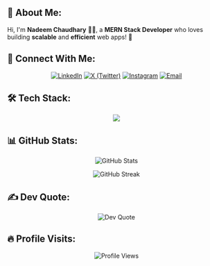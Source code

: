 ## 💫 About Me:  
Hi, I'm **Nadeem Chaudhary** 👨‍💻, a **MERN Stack Developer** who loves building **scalable** and **efficient** web apps! 🚀  

## 🔗 Connect With Me:  
<p align="center">
  <a href="https://linkedin.com/in/nadeemchaudhary"><img src="https://img.shields.io/badge/LinkedIn-%230077B5.svg?logo=linkedin&logoColor=white" alt="LinkedIn" /></a>
  <a href="https://x.com/NadeemCh100"><img src="https://img.shields.io/badge/X-black.svg?logo=X&logoColor=white" alt="X (Twitter)" /></a>
  <a href="https://instagram.com/nadeemchaudhary16"><img src="https://img.shields.io/badge/Instagram-%23E4405F.svg?logo=Instagram&logoColor=white" alt="Instagram" /></a>
  <a href="mailto:nadeemchaudhary808@gmail.com"><img src="https://img.shields.io/badge/Email-D14836?logo=gmail&logoColor=white" alt="Email" /></a>
</p>  

## 🛠️ Tech Stack:  
<p align="center">
  <img src="https://skillicons.dev/icons?i=html,css,js,ts,react,nextjs,redux,tailwind,express,nodejs,mongodb,mysql,java,git,github,vite,postman" />
</p>  

## 📊 GitHub Stats:  
<p align="center">
  <img src="https://github-readme-stats.vercel.app/api?username=NadeemChaudhary16&show_icons=true&theme=dark" alt="GitHub Stats" />
</p>  

<p align="center">
  <img src="https://github-readme-streak-stats.herokuapp.com/?user=NadeemChaudhary16&theme=dark" alt="GitHub Streak" />
</p>  

## ✍️ Dev Quote:  
<p align="center">
  <img src="https://quotes-github-readme.vercel.app/api?type=horizontal&theme=tokyonight" alt="Dev Quote" />
</p>  

## 🔥 Profile Visits:  
<p align="center">
  <img src="https://komarev.com/ghpvc/?username=NadeemChaudhary16&label=Profile%20Views&color=0e75b6&style=flat" alt="Profile Views" />
</p>  
